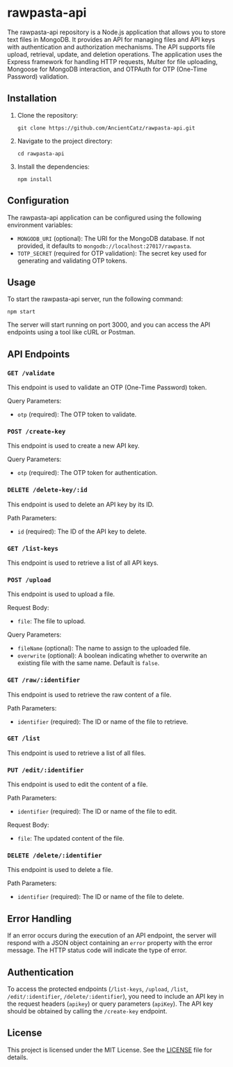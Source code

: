 # rawpasta-api

The rawpasta-api repository is a Node.js application that allows you to store text files in MongoDB. It provides an API for managing files and API keys with authentication and authorization mechanisms. The API supports file upload, retrieval, update, and deletion operations. The application uses the Express framework for handling HTTP requests, Multer for file uploading, Mongoose for MongoDB interaction, and OTPAuth for OTP (One-Time Password) validation.

## Installation

1. Clone the repository:
   ```
   git clone https://github.com/AncientCatz/rawpasta-api.git
   ```
2. Navigate to the project directory:
   ```
   cd rawpasta-api
   ```
3. Install the dependencies:
   ```
   npm install
   ```

## Configuration

The rawpasta-api application can be configured using the following environment variables:

- `MONGODB_URI` (optional): The URI for the MongoDB database. If not provided, it defaults to `mongodb://localhost:27017/rawpasta`.
- `TOTP_SECRET` (required for OTP validation): The secret key used for generating and validating OTP tokens.

## Usage

To start the rawpasta-api server, run the following command:
```
npm start
```

The server will start running on port 3000, and you can access the API endpoints using a tool like cURL or Postman.

## API Endpoints

### `GET /validate`

This endpoint is used to validate an OTP (One-Time Password) token.

Query Parameters:
- `otp` (required): The OTP token to validate.

### `POST /create-key`

This endpoint is used to create a new API key.

Query Parameters:
- `otp` (required): The OTP token for authentication.

### `DELETE /delete-key/:id`

This endpoint is used to delete an API key by its ID.

Path Parameters:
- `id` (required): The ID of the API key to delete.

### `GET /list-keys`

This endpoint is used to retrieve a list of all API keys.

### `POST /upload`

This endpoint is used to upload a file.

Request Body:
- `file`: The file to upload.

Query Parameters:
- `fileName` (optional): The name to assign to the uploaded file.
- `overwrite` (optional): A boolean indicating whether to overwrite an existing file with the same name. Default is `false`.

### `GET /raw/:identifier`

This endpoint is used to retrieve the raw content of a file.

Path Parameters:
- `identifier` (required): The ID or name of the file to retrieve.

### `GET /list`

This endpoint is used to retrieve a list of all files.

### `PUT /edit/:identifier`

This endpoint is used to edit the content of a file.

Path Parameters:
- `identifier` (required): The ID or name of the file to edit.

Request Body:
- `file`: The updated content of the file.

### `DELETE /delete/:identifier`

This endpoint is used to delete a file.

Path Parameters:
- `identifier` (required): The ID or name of the file to delete.

## Error Handling

If an error occurs during the execution of an API endpoint, the server will respond with a JSON object containing an `error` property with the error message. The HTTP status code will indicate the type of error.

## Authentication

To access the protected endpoints (`/list-keys`, `/upload`, `/list`, `/edit/:identifier`, `/delete/:identifier`), you need to include an API key in the request headers (`apikey`) or query parameters (`apiKey`). The API key should be obtained by calling the `/create-key` endpoint.

## License

This project is licensed under the MIT License. See the [LICENSE](LICENSE) file for details.